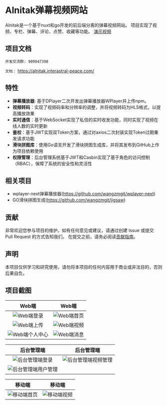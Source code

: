 # Alnitak弹幕视频网站

Alnitak是一个基于nuxt和go开发的前后端分离的弹幕视频网站。
项目实现了视频、专栏、弹幕、评论、点赞、收藏等功能。 [演示视频](https://www.bilibili.com/video/BV1E6421Z7Zd/)

## 项目文档

`开发交流群: 909847398`

`文档：` https://alnitak.interastral-peace.com/

## 特性
* **弹幕播放器**: 基于DPlayer二次开发出弹幕播放器WPlayer并上传npm。
* **视频转码**：实现了视频码率和分辨率的调整，并将视频转码为HLS格式，以提高播放效果
* **实时通信**：基于WebSocket实现了私信的实时收发功能，同时实现了视频在线人数的实时更新
* **鉴权**：基于JWT实现双Token方案，通过对axios二次封装实现Token过期重发请求功能
* **滑块拼图库**：使用Go语言开发了滑块拼图生成库，并将其发布到GitHub上作为项目依赖使用
* **权限管理**：后台管理系统基于JWT和Casbin实现了基于角色的访问控制（RBAC），保障了系统的安全性和灵活性

## 相关项目

- wplayer-next弹幕播放器(https://github.com/wangzmgit/wplayer-next)
- GO滑块拼图生成(https://github.com/wangzmgit/jigsaw)

## 贡献

非常欢迎您参与项目的维护。如有任何意见或建议，请通过创建 Issue 或提交 Pull Request 的方式告知我们。
在提交之前，请务必阅读[贡献指南](https://alnitak.interastral-peace.com/guide/other/contribution)。


## 声明
本项目仅供学习和研究使用，请勿将本项目的任何内容用于商业或非法目的，否则后果自负。

## 项目截图
|                                 Web端                                 |                                Web端                                |
| :-------------------------------------------------------------------: | :-----------------------------------------------------------------: |
|   ![Web端登录](https://alnitak.interastral-peace.com/web_login.png)   |  ![Web端首页](https://alnitak.interastral-peace.com/web_home.png)   |
|  ![Web端上传](https://alnitak.interastral-peace.com/web_upload.png)   |  ![Web端视频](https://alnitak.interastral-peace.com/web_video.png)  |
| ![Web端个人中心](https://alnitak.interastral-peace.com/web_space.png) | ![Web端消息](https://alnitak.interastral-peace.com/web_message.png) |

|                                  后台管理端                                  |                                  后台管理端                                   |
| :--------------------------------------------------------------------------: | :---------------------------------------------------------------------------: |
|  ![后台管理端登录](https://alnitak.interastral-peace.com/manage_login.png)   | ![后台管理端视频管理](https://alnitak.interastral-peace.com/manage_video.png) |
| ![后台管理端用户管理](https://alnitak.interastral-peace.com/manage_user.png) |                                                                               |

|                                移动端                                |                                移动端                                 |
| :------------------------------------------------------------------: | :-------------------------------------------------------------------: |
| ![移动端首页](https://alnitak.interastral-peace.com/mobile_home.png) | ![移动端视频](https://alnitak.interastral-peace.com/mobile_video.png) |
